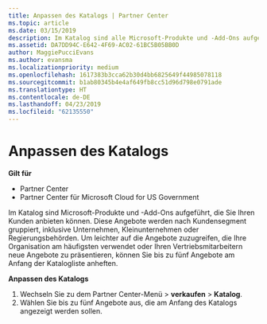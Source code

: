 ```yaml
---
title: Anpassen des Katalogs | Partner Center
ms.topic: article
ms.date: 03/15/2019
description: Im Katalog sind alle Microsoft-Produkte und -Add-Ons aufgeführt, die Partnern zum Verkauf zur Verfügung stehen.
ms.assetid: DA7DD94C-E642-4F69-AC02-61BC5B05BB0D
author: MaggiePucciEvans
ms.author: evansma
ms.localizationpriority: medium
ms.openlocfilehash: 1617383b3cca62b30d4bb6825649f44985078118
ms.sourcegitcommit: b1ab80345b4e4af649fb8cc51d96d798e0791ade
ms.translationtype: HT
ms.contentlocale: de-DE
ms.lasthandoff: 04/23/2019
ms.locfileid: "62135550"
---
```

# <a name="customize-the-catalog"></a>Anpassen des Katalogs

**Gilt für**

-  Partner Center
-  Partner Center für Microsoft Cloud for US Government


Im Katalog sind Microsoft-Produkte und -Add-Ons aufgeführt, die Sie Ihren Kunden anbieten können. Diese Angebote werden nach Kundensegment gruppiert, inklusive Unternehmen, Kleinunternehmen oder Regierungsbehörden. Um leichter auf die Angebote zuzugreifen, die Ihre Organisation am häufigsten verwendet oder Ihren Vertriebsmitarbeitern neue Angebote zu präsentieren, können Sie bis zu fünf Angebote am Anfang der Katalogliste anheften.

**Anpassen des Katalogs**

1.  Wechseln Sie zu dem Partner Center-Menü &gt; **verkaufen** &gt; **Katalog**.
2.  Wählen Sie bis zu fünf Angebote aus, die am Anfang des Katalogs angezeigt werden sollen.

 

 



